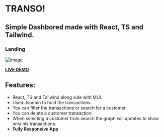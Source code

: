 
# TRANSO!
## Simple Dashbored made with React, TS and Tailwind.
### Landing

<a href="https://alil0l.github.io/Transo/" target="_blank"> ![image](https://github.com/user-attachments/assets/63d46972-f6fb-4278-ba6d-845ea53bac24) </a>

<a href="https://alil0l.github.io/Transo/" target="_blank">**LIVE DEMO**</a>

## Features:

- React, TS and Tailwind along side with MUI.
- Used Jsonbin to hold the transactions.
- You can filter the transactions or search for a customer.
- You can delete a customer transaction.
- When selecting a customer from search the graph will updates to show only his transactions.
- **Fully Responsive App**.

